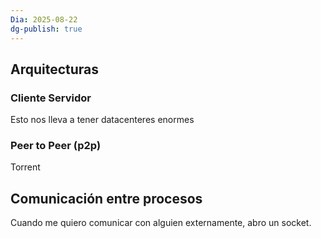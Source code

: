 ```yaml
---
Dia: 2025-08-22
dg-publish: true
---
```

## Arquitecturas 

### Cliente Servidor 
Esto nos lleva a tener datacenteres enormes

### Peer to Peer (p2p)
Torrent

## Comunicación entre procesos
Cuando me quiero comunicar con alguien externamente, abro un socket. 